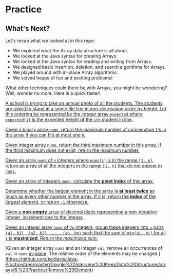 # Practice

## What's Next?

Let's recap what we looked at in this repo:

- We explored what the Array data structure is all about.
- We looked at the Java syntax for creating Arrays.
- We looked at the Java syntax for reading and writing from Arrays.
- We designed basic insertion, deletion, and search algorithms for Arrays.
- We played around with in-place Array algorithms.
- We solved heaps of fun and exciting problems!

What other techniques could there be with Arrays, you might be wondering? Well, wonder no more. Here is a quick taster!

[A school is trying to take an annual photo of all the students. The students are asked to stand in a single file line in non-decreasing order by height. Let this ordering be represented by the integer array ```expected``` where ```expected[i]``` is the expected height of the ```ith``` student in line.](https://github.com/keldavis/Java-Practice/tree/master/Google%20Interview%20Prep/Data%20Structures/arrays/8.%20Practice/Height%20Checker)

[Given a binary array ```nums```, return the maximum number of consecutive ```1```'s in the array if you can flip at most one ```0```.](https://github.com/keldavis/Java-Practice/tree/master/Google%20Interview%20Prep/Data%20Structures/arrays/8.%20Practice/Max%20Consecutive%20Ones%20II)

[Given integer array ```nums```, return the third maximum number in this array. If the third maximum does not exist, return the maximum number.](https://github.com/keldavis/Java-Practice/tree/master/Google%20Interview%20Prep/Data%20Structures/arrays/8.%20Practice/Third%20Maximum%20Number)

[Given an array ```nums``` of ```n``` integers where ```nums[i]``` is in the range ```[1, n]```, return an array of all the integers in the range ```[1, n]``` that do not appear in ```nums```.](https://github.com/keldavis/Java-Practice/tree/master/Google%20Interview%20Prep/Data%20Structures/arrays/8.%20Practice/Find%20All%20Numbers%20Disappeared%20in%20an%20Array)

[Given an array of integers ```nums```, calculate the **pivot index** of this array.](https://github.com/keldavis/Java-Practice/tree/master/Google%20Interview%20Prep/Data%20Structures/arrays/8.%20Practice/Find%20Pivot%20Index)

[Determine whether the largest element in the array is **at least twice** as much as every other number in the array. If it is, return the **index** of the *largest element*, or return ```-1``` otherwise.](https://github.com/keldavis/Java-Practice/tree/master/Google%20Interview%20Prep/Data%20Structures/arrays/8.%20Practice/Largest%20Number%20At%20Least%20Twice%20of%20Others)

[Given a **non-empty** array of decimal digits representing a non-negative integer, increment one to the integer.](https://github.com/keldavis/Java-Practice/tree/master/Google%20Interview%20Prep/Data%20Structures/arrays/8.%20Practice/Plus%20One)

[Given an integer array ```nums``` of ```2n``` integers, group these integers into ```n``` pairs ```(a1, b1), (a2, b2), ..., (an, bn)``` such that the sum of ```min(ai, bi)``` for all ```i``` is **maximized**. Return the *maximized sum*.](https://github.com/keldavis/Java-Practice/tree/master/Google%20Interview%20Prep/Data%20Structures/arrays/8.%20Practice/Array%20Partition%20I)

[Given an integer array ```nums``` and an integer ```val```, remove all occurrences of ```val``` in ```nums``` [in-place](https://en.wikipedia.org/wiki/In-place_algorithm). The relative order of the elements may be changed.](https://github.com/keldavis/Java-Practice/tree/master/Google%20Interview%20Prep/Data%20Structures/arrays/8.%20Practice/Remove%20Element)
